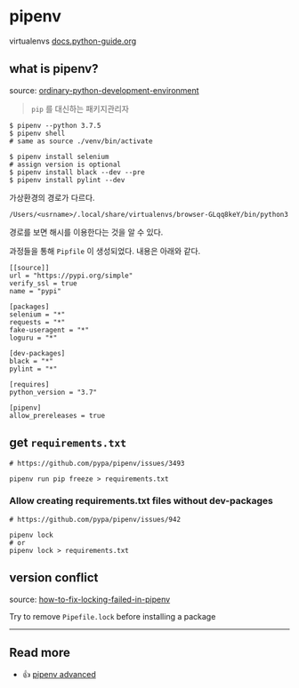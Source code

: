 # pipenv

virtualenvs [docs.python-guide.org](https://docs.python-guide.org/dev/virtualenvs/)

## what is pipenv?

source: [ordinary-python-development-environment](https://jonnung.dev/python/2019/11/23/ordinary-python-development-environment/)

> `pip` 를 대신하는 패키지관리자

```shell
$ pipenv --python 3.7.5
$ pipenv shell
# same as source ./venv/bin/activate

$ pipenv install selenium
# assign version is optional
$ pipenv install black --dev --pre
$ pipenv install pylint --dev
```

가상환경의 경로가 다르다.

```shell
/Users/<usrname>/.local/share/virtualenvs/browser-GLqq8keY/bin/python3
```

경로를 보면 해시를 이용한다는 것을 알 수 있다.

과정들을 통해 `Pipfile` 이 생성되었다. 내용은 아래와 같다.

```shell
[[source]]
url = "https://pypi.org/simple"
verify_ssl = true
name = "pypi"

[packages]
selenium = "*"
requests = "*"
fake-useragent = "*"
loguru = "*"

[dev-packages]
black = "*"
pylint = "*"

[requires]
python_version = "3.7"

[pipenv]
allow_prereleases = true
```

## get `requirements.txt`

```shell
# https://github.com/pypa/pipenv/issues/3493

pipenv run pip freeze > requirements.txt
```

### Allow creating requirements.txt files without dev-packages

```shell
# https://github.com/pypa/pipenv/issues/942

pipenv lock
# or
pipenv lock > requirements.txt
```

## version conflict

source: [how-to-fix-locking-failed-in-pipenv](https://stackoverflow.com/questions/64124931/how-to-fix-locking-failed-in-pipenv)

Try to remove `Pipefile.lock` before installing a package

---

## Read more

- 👍 [pipenv advanced](https://github.com/pypa/pipenv/blob/main/docs/advanced.rst)
